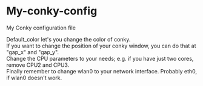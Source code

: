 # My-conky-config
My Conky configuration file

Default_color let's you change the color of conky.
<br>
If you want to change the position of your conky window, you can do that at "gap_x" and "gap_y". 
<br>
Change the CPU parameters to your needs; e.g. if you have just two cores, remove CPU2 and CPU3. 
<br>
Finally remember to change wlan0 to your network interface. Probably eth0, if wlan0 doesn't work. 
